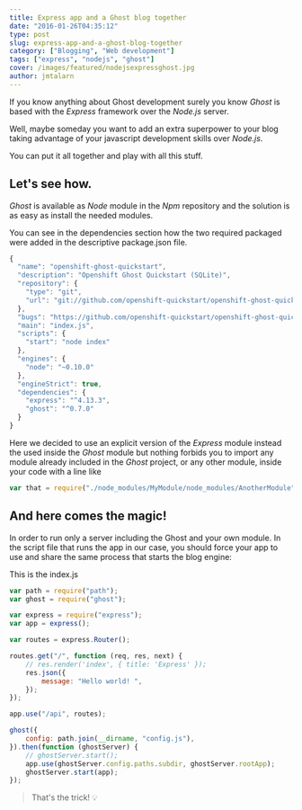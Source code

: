 ```yaml
---
title: Express app and a Ghost blog together
date: "2016-01-26T04:35:12"
type: post
slug: express-app-and-a-ghost-blog-together
category: ["Blogging", "Web development"]
tags: ["express", "nodejs", "ghost"]
cover: /images/featured/nodejsexpressghost.jpg
author: jmtalarn
---
```


If you know anything about Ghost development surely you know _Ghost_ is based with the _Express_ framework over the _Node.js_ server.

Well, maybe someday you want to add an extra superpower to your blog taking advantage of your javascript development skills over _Node.js_.

You can put it all together and play with all this stuff.

<!--more-->

<h2 id="letsseehow">Let's see how.</h2>

_Ghost_ is available as _Node_ module in the _Npm_ repository and the solution is as easy as install the needed modules.

You can see in the dependencies section how the two required packaged were added in the descriptive package.json file.

```javascript
{
  "name": "openshift-ghost-quickstart",
  "description": "Openshift Ghost Quickstart (SQLite)",
  "repository": {
    "type": "git",
    "url": "git://github.com/openshift-quickstart/openshift-ghost-quickstart.git"
  },
  "bugs": "https://github.com/openshift-quickstart/openshift-ghost-quickstart/issues",
  "main": "index.js",
  "scripts": {
    "start": "node index"
  },
  "engines": {
    "node": "~0.10.0"
  },
  "engineStrict": true,
  "dependencies": {
    "express": "^4.13.3",
    "ghost": "^0.7.0"
  }
}
```

Here we decided to use an explicit version of the _Express_ module instead the used inside the _Ghost_ module but nothing forbids you to import any module already included in the _Ghost_ project, or any other module, inside your code with a line like

```javascript
var that = require("./node_modules/MyModule/node_modules/AnotherModule");
```

<h2 id="andherecomesthemagic">And here comes the magic!</h2>
In order to run only a server including the Ghost and your own module. In the script file that runs the app in our case, you should force your app to use and share the same process that starts the blog engine:

This is the index.js

```javascript
var path = require("path");
var ghost = require("ghost");

var express = require("express");
var app = express();

var routes = express.Router();

routes.get("/", function (req, res, next) {
	// res.render('index', { title: 'Express' });
	res.json({
		message: "Hello world! ",
	});
});

app.use("/api", routes);

ghost({
	config: path.join(__dirname, "config.js"),
}).then(function (ghostServer) {
	// ghostServer.start();
	app.use(ghostServer.config.paths.subdir, ghostServer.rootApp);
	ghostServer.start(app);
});
```

<blockquote>That's the trick! 💡
</blockquote>
